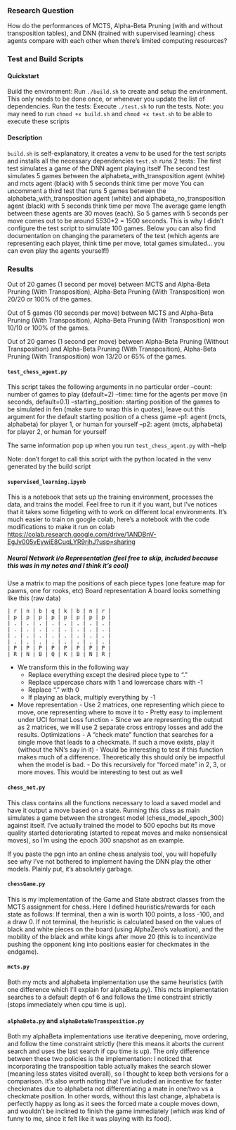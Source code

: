 ### Research Question

How do the performances of MCTS, Alpha-Beta Pruning (with and without transposition tables), and DNN (trained with supervised learning) chess agents compare with each other when there’s limited computing resources?

### Test and Build Scripts

#### Quickstart

Build the environment: Run `./build.sh` to create and setup the environment. This only needs to be done once, or whenever you update the list of dependencies.
Run the tests: Execute `./test.sh` to run the tests.
Note: you may need to run `chmod +x build.sh` and `chmod +x test.sh` to be able to execute these scripts

#### Description

`build.sh` is self-explanatory, it creates a venv to be used for the test scripts and installs all the necessary dependencies
`test.sh` runs 2 tests:
The first test simulates a game of the DNN agent playing itself
The second test simulates 5 games between the alphabeta_with_transposition agent (white) and mcts agent (black) with 5 seconds think time per move
You can uncomment a third test that runs 5 games between the alphabeta_with_transposition agent (white) and alphabeta_no_transposition agent (black) with 5 seconds think time per move
The average game length between these agents are 30 moves (each). So 5 games with 5 seconds per move comes out to be around 5*5*30\*2 = 1500 seconds. This is why I didn’t configure the test script to simulate 100 games.
Below you can also find documentation on changing the parameters of the test (which agents are representing each player, think time per move, total games simulated… you can even play the agents yourself!)

### Results

Out of 20 games (1 second per move) between MCTS and Alpha-Beta Pruning (With Transposition), Alpha-Beta Pruning (With Transposition) won 20/20 or 100% of the games.

Out of 5 games (10 seconds per move) between MCTS and Alpha-Beta Pruning (With Transposition), Alpha-Beta Pruning (With Transposition) won 10/10 or 100% of the games.

Out of 20 games (1 second per move) between Alpha-Beta Pruning (Without Transposition) and Alpha-Beta Pruning (With Transposition), Alpha-Beta Pruning (With Transposition) won 13/20 or 65% of the games.

#### `test_chess_agent.py`

This script takes the following arguments in no particular order
–count: number of games to play (default=2)
–time: time for the agents per move (in seconds, default=0.1)
–starting_position: starting position of the games to be simulated in fen (make sure to wrap this in quotes), leave out this argument for the default starting position of a chess game
–p1: agent (mcts, alphabeta) for player 1, or human for yourself
–p2: agent (mcts, alphabeta) for player 2, or human for yourself

The same information pop up when you run `test_chess_agent.py` with –help

Note: don’t forget to call this script with the python located in the venv generated by the build script

#### `supervised_learning.ipynb`

This is a notebook that sets up the training environment, processes the data, and trains the model. Feel free to run it if you want, but I’ve notices that it takes some fidgeting with to work on different local environments. It’s much easier to train on google colab, here’s a notebook with the code modifications to make it run on colab https://colab.research.google.com/drive/1ANDBnV-EgJv005vEywiE8CuqLYR9rjhJ?usp=sharing

##### Neural Network i/o Representation (feel free to skip, included because this was in my notes and I think it’s cool)

Use a matrix to map the positions of each piece types (one feature map for pawns, one for rooks, etc)
Board representation
A board looks something like this (raw data)

```
| r | n | b | q | k | b | n | r |
| p | p | p | p | p | p | p | p |
| . | . | . | . | . | . | . | . |
| . | . | . | . | . | . | . | . |
| . | . | . | . | . | . | . | . |
| . | . | . | . | . | . | . | . |
| P | P | P | P | P | P | P | P |
| R | N | B | Q | K | B | N | R |
```

- We transform this in the following way
  - Replace everything except the desired piece type to “.”
  - Replace uppercase chars with 1 and lowercase chars with -1
  - Replace “.” with 0
  - If playing as black, multiply everything by -1
- Move representation - Use 2 matrices, one representing which piece to move, one representing where to move it to - Pretty easy to implement under UCI format
  Loss function - Since we are representing the output as 2 matrices, we will use 2 separate cross entropy losses and add the results.
  Optimizations - A “check mate” function that searches for a single move that leads to a checkmate. If such a move exists, play it (without the NN’s say in it) - Would be interesting to test if this function makes much of a difference. Theoretically this should only be impactful when the model is bad. - Do this recursively for “forced mate” in 2, 3, or more moves. This would be interesting to test out as well

#### `chess_net.py`

This class contains all the functions necessary to load a saved model and have it output a move based on a state. Running this class as main simulates a game between the strongest model (chess_model_epoch_300) against itself. I’ve actually trained the model to 500 epochs but its move quality started deteriorating (started to repeat moves and make nonsensical moves), so I’m using the epoch 300 snapshot as an example.

If you paste the pgn into an online chess analysis tool, you will hopefully see why I’ve not bothered to implement having the DNN play the other models. Plainly put, it’s absolutely garbage.

#### `chessGame.py`

This is my implementation of the Game and State abstract classes from the MCTS assignment for chess. Here I defined heuristics/rewards for each state as follows: If terminal, then a win is worth 100 points, a loss -100, and a draw 0. If not terminal, the heuristic is calculated based on the values of black and white pieces on the board (using AlphaZero’s valuation), and the mobility of the black and white kings after move 20 (this is to incentivize pushing the opponent king into positions easier for checkmates in the endgame).

#### `mcts.py`

Both my mcts and alphabeta implementation use the same heuristics (with one difference which I’ll explain for alphaBeta.py). This mcts implementation searches to a default depth of 6 and follows the time constraint strictly (stops immediately when cpu time is up).

#### `alphaBeta.py` and `alphaBetaNoTransposition.py`

Both my alphaBeta implementations use iterative deepening, move ordering, and follow the time constraint strictly (here this means it aborts the current search and uses the last search if cpu time is up). The only difference between these two policies is the implementation: I noticed that incorporating the transposition table actually makes the search slower (meaning less states visited overall), so I thought to keep both versions for a comparison. It’s also worth noting that I’ve included an incentive for faster checkmates due to alphabeta not differentiating a mate in one/two vs a checkmate position. In other words, without this last change, alphabeta is perfectly happy as long as it sees the forced mate a couple moves down, and wouldn’t be inclined to finish the game immediately (which was kind of funny to me, since it felt like it was playing with its food).
